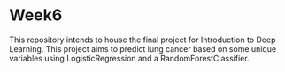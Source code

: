 # Week6

This repository intends to house the final project for Introduction to Deep Learning. This project aims to predict lung cancer based on some unique variables using LogisticRegression and a RandomForestClassifier. 
